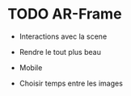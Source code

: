 # TODO AR-Frame

- Interactions avec la scene

- Rendre le tout plus beau

- Mobile

- Choisir temps entre les images
